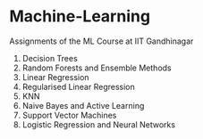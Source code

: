 # Machine-Learning
Assignments of the ML Course at IIT Gandhinagar

1. Decision Trees
2. Random Forests and Ensemble Methods
3. Linear Regression
4. Regularised Linear Regression
5. KNN
6. Naive Bayes and Active Learning
7. Support Vector Machines
8. Logistic Regression and Neural Networks

